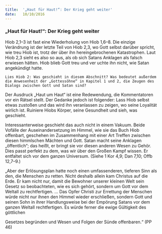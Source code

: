 ```yaml
---
title:  '„Haut für Haut!“: Der Krieg geht weiter'
date:   10/10/2016
---
```


### „Haut für Haut!“: Der Krieg geht weiter

Hiob 2,1–3 ist fast eine Wiederholung von Hiob 1,6–8. Die einzige Verändrung ist der letzte Teil von Hiob 2,3, wo Gott selbst darüber spricht, wie treu Hiob ist, trotz der über ihn hereingebrochenen Katastrophen. Laut Hiob 2,3 sieht es also so aus, als ob sich Satans Anklagen als falsch erwiesen hätten. Hiob blieb Gott treu und ver uchte ihn nicht, wie Satan angekündigt hatte.

`Lies Hiob 2: Was geschieht in diesem Abschnitt? Was bedeutet außerdem die Anwesenheit der „Gottessöhne“ in Kapitel 1 und 2, die Zeugen des Dialogs zwischen Gott und Satan sind?`

Der Ausdruck „Haut um Haut“ ist eine Redewendung, die Kommentatoren vor ein Rätsel stellt. Der Gedanke jedoch ist folgender: Lass Hiob selbst etwas zustoßen und das wird ihn veranlassen zu zeigen, wo seine Loyalität wirlich ist. Ruiniere Hiobs Körper, seine Gesundheit und sieh, was geschieht.

Interessanterweise geschieht das auch nicht in einem Vakuum. Beide Vofälle der Auseinandersetzung im Himmel, wie sie das Buch Hiob offenbart, geschehen im Zusammenhang mit einer Art Treffen zwischen diesen himmlschen Mächten und Gott. Satan macht seine Anklagen „öffentlich“; das heißt, er bringt sie vor diesen anderen Wesen zu Gehör. Dies passt perfekt zu dem, was wir über den Großen Kampf wissen. Er entfaltet sich vor dem ganzen Universum. (Siehe 1 Kor 4,9; Dan 7,10; Offb 12,7–9.)

„Aber der Erlösungsplan hatte noch einen umfassenderen, tieferen Sinn als den, die Menschen zu retten. Nicht deshalb allein kam Christus auf die Erde. Er kam nicht nur, damit die Bewohner unserer kleinen Welt sein Gesetz so beobachteten, wie es sich gehört, sondern um Gott vor dem Weltall zu rechtfertigen. ... Das Opfer Christi zur Errettung der Menschen würde nicht nur ihnen den Himmel wieder erschließen, sondern Gott und seinen Sohn in ihrer Handlungsweise bei der Empörung Satans vor dem ganzen Weltall rechtfertigen. Es würde ferner die ewige Gültigkeit des göttlichen

Gesetzes begründen und Wesen und Folgen der Sünde offenbaren.“ (PP 46)